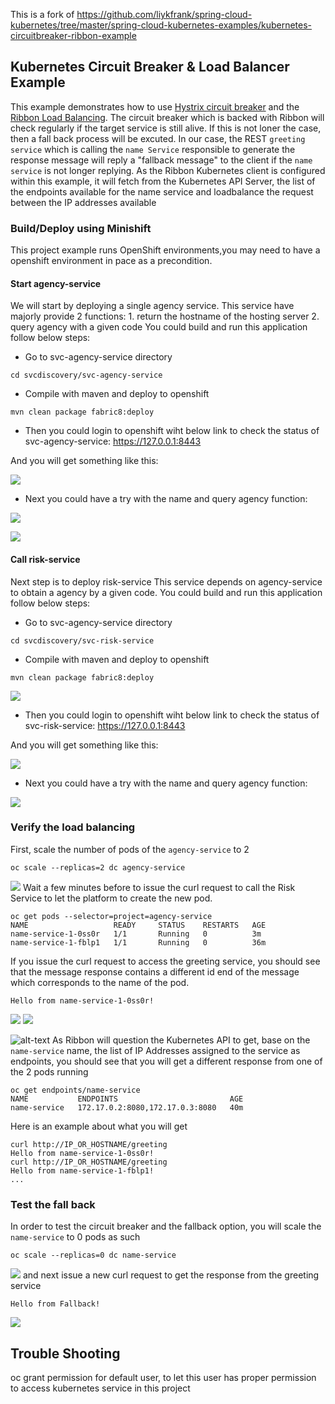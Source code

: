 This is a fork of https://github.com/liykfrank/spring-cloud-kubernetes/tree/master/spring-cloud-kubernetes-examples/kubernetes-circuitbreaker-ribbon-example
## Kubernetes Circuit Breaker & Load Balancer Example

This example demonstrates how to use [Hystrix circuit breaker](https://martinfowler.com/bliki/CircuitBreaker.html) and the [Ribbon Load Balancing](http://microservices.io/patterns/client-side-discovery.html). The circuit breaker which is backed with Ribbon will check regularly if the target service is still alive. If this is not loner the case, then a fall back process will be excuted. In our case, the REST `greeting service` which is calling the `name Service` responsible to generate the response message will reply a "fallback message" to the client if the `name service` is not longer replying.
As the Ribbon Kubernetes client is configured within this example, it will fetch from the Kubernetes API Server, the list of the endpoints available for the name service and loadbalance the request between the IP addresses available

### Build/Deploy using Minishift

This project example runs OpenShift environments,you may need to have a openshift environment in pace as a precondition.
#### Start agency-service
We will start by deploying a single agency service. This service have majorly provide 2 functions: 1. return the hostname of the hosting server 2. query agency with a given code
You could build and run this application follow below  steps:
- Go to svc-agency-service directory

```
cd svcdiscovery/svc-agency-service

```

- Compile with maven and deploy to openshift

```
mvn clean package fabric8:deploy
```


- Then you could login to openshift wiht below link to check the status of svc-agency-service:
https://127.0.0.1:8443

And you will get something like this:

![](images/svc-agency.png?raw=true)


- Next you could have a try with the name and query agency function:

![](images/svc-agency-name.png?raw=true)

![](images/svc-agency-query.png?raw=true)

#### Call risk-service
Next step is to deploy risk-service
This service depends on agency-service to obtain a agency by a given code.
You could build and run this application follow below  steps:
- Go to svc-agency-service directory

```
cd svcdiscovery/svc-risk-service

```

- Compile with maven and deploy to openshift

```
mvn clean package fabric8:deploy
```

![](images/risk-mvn.png?raw=true)


- Then you could login to openshift wiht below link to check the status of svc-risk-service:
https://127.0.0.1:8443

And you will get something like this:

![](images/risk-oc.png?raw=true)


- Next you could have a try with the name and query agency function:

![](images/risk1.png?raw=true)


### Verify the load balancing

First, scale the number of pods of the `agency-service` to 2

```
oc scale --replicas=2 dc agency-service
```
![](images/agency-pods.png?raw=true)
Wait a few minutes before to issue the curl request to call the Risk Service to let the platform to create the new pod.

```
oc get pods --selector=project=agency-service
NAME                   READY     STATUS    RESTARTS   AGE
name-service-1-0ss0r   1/1       Running   0          3m
name-service-1-fblp1   1/1       Running   0          36m
```

If you issue the curl request to access the greeting service, you should see that the message response
contains a different id end of the message which corresponds to the name of the pod.

```
Hello from name-service-1-0ss0r!
```
![](images/risk1.png?raw=true)
![](images/risk2.png?raw=true)

![alt-text](images/loadbalance.gif)
As Ribbon will question the Kubernetes API to get, base on the `name-service` name, the list of IP Addresses assigned to the service as endpoints,
you should see that you will get a different response from one of the 2 pods running

```
oc get endpoints/name-service
NAME           ENDPOINTS                         AGE
name-service   172.17.0.2:8080,172.17.0.3:8080   40m
```

Here is an example about what you will get

```
curl http://IP_OR_HOSTNAME/greeting
Hello from name-service-1-0ss0r!
curl http://IP_OR_HOSTNAME/greeting
Hello from name-service-1-fblp1!
...
```

### Test the fall back

In order to test the circuit breaker and the fallback option, you will scale the `name-service` to 0 pods as such

```
oc scale --replicas=0 dc name-service
```
![](images/agency-shutdown.png?raw=true)
and next issue a new curl request to get the response from the greeting service

```
Hello from Fallback!
```

![](images/risk-fallback.png?raw=true)


## Trouble Shooting
oc grant permission for default user, to let this user has proper permission to access kubernetes service in this project
